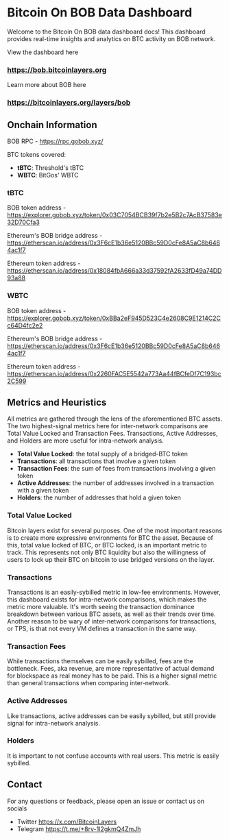 # Bitcoin On BOB Data Dashboard

Welcome to the Bitcoin On BOB data dashboard docs! This dashboard provides real-time insights and analytics on BTC activity on BOB network.

View the dashboard here

### https://bob.bitcoinlayers.org

Learn more about BOB here

### https://bitcoinlayers.org/layers/bob

## Onchain Information

BOB RPC - https://rpc.gobob.xyz/

BTC tokens covered:

- **tBTC**: Threshold's tBTC
- **WBTC**: BitGos' WBTC

### tBTC

BOB token address - https://explorer.gobob.xyz/token/0x03C7054BCB39f7b2e5B2c7AcB37583e32D70Cfa3

Ethereum's BOB bridge address - https://etherscan.io/address/0x3F6cE1b36e5120BBc59D0cFe8A5aC8b6464ac1f7

Ethereum token address - https://etherscan.io/address/0x18084fbA666a33d37592fA2633fD49a74DD93a88

### WBTC

BOB token address - https://explorer.gobob.xyz/token/0xBBa2eF945D523C4e2608C9E1214C2Cc64D4fc2e2

Ethereum's BOB bridge address - https://etherscan.io/address/0x3F6cE1b36e5120BBc59D0cFe8A5aC8b6464ac1f7

Ethereum token address - https://etherscan.io/address/0x2260FAC5E5542a773Aa44fBCfeDf7C193bc2C599

## Metrics and Heuristics

All metrics are gathered through the lens of the aforementioned BTC assets. The two highest-signal metrics here for inter-network comparisons are Total Value Locked and Transaction Fees. Transactions, Active Addresses, and Holders are more useful for intra-network analysis.

- **Total Value Locked**: the total supply of a bridged-BTC token
- **Transactions**: all transactions that involve a given token
- **Transaction Fees**: the sum of fees from transactions involving a given token
- **Active Addresses**: the number of addresses involved in a transaction with a given token
- **Holders**: the number of addresses that hold a given token

### Total Value Locked

Bitcoin layers exist for several purposes. One of the most important reasons is to create more expressive environments for BTC the asset. Because of this, total value locked of BTC, or BTC locked, is an important metric to track. This represents not only BTC liquidity but also the willingness of users to lock up their BTC on bitcoin to use bridged versions on the layer.

### Transactions

Transactions is an easily-sybilled metric in low-fee environments. However, this dashboard exists for intra-network comparisons, which makes the metric more valuable. It's worth seeing the transaction dominance breakdown between various BTC assets, as well as their trends over time. Another reason to be wary of inter-network comparisons for transactions, or TPS, is that not every VM defines a transaction in the same way.

### Transaction Fees

While transactions themselves can be easily sybilled, fees are the bottleneck. Fees, aka revenue, are more representative of actual demand for blockspace as real money has to be paid. This is a higher signal metric than general transactions when comparing inter-network.

### Active Addresses

Like transactions, active addresses can be easily sybilled, but still provide signal for intra-network analysis.

### Holders

It is important to not confuse accounts with real users. This metric is easily sybilled.

## Contact

For any questions or feedback, please open an issue or contact us on socials

- Twitter https://x.com/BitcoinLayers
- Telegram https://t.me/+8rv-1I2gkmQ4ZmJh
